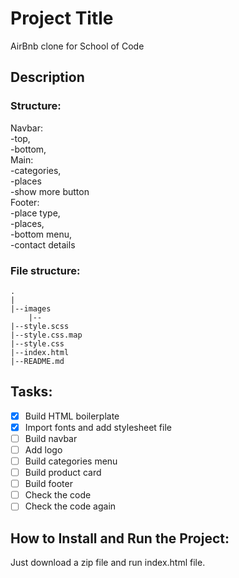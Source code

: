 # Project Title

AirBnb clone for School of Code

## Description

### Structure:

Navbar:  
 -top,  
 -bottom,  
Main:  
 -categories,  
 -places  
 -show more button  
Footer:  
 -place type,  
 -places,  
 -bottom menu,  
 -contact details

### File structure:

```
.
|
|--images
    |--
|--style.scss
|--style.css.map
|--style.css
|--index.html
|--README.md

```

## Tasks:

- [x] Build HTML boilerplate
- [x] Import fonts and add stylesheet file
- [ ] Build navbar
- [ ] Add logo
- [ ] Build categories menu
- [ ] Build product card
- [ ] Build footer
- [ ] Check the code
- [ ] Check the code again

## How to Install and Run the Project:

Just download a zip file and run index.html file.
